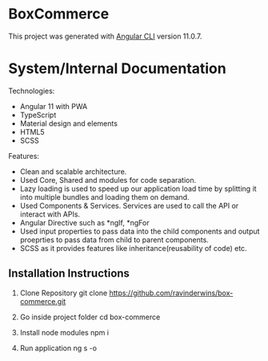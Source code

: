 # BoxCommerce

This project was generated with [Angular CLI](https://github.com/angular/angular-cli) version 11.0.7.

# System/Internal Documentation

Technologies:
- Angular 11 with PWA
- TypeScript
- Material design and elements
- HTML5
- SCSS

Features:
- Clean and scalable architecture.
- Used Core, Shared and modules for code separation.
- Lazy loading is used to speed up our application load time by splitting it into multiple bundles and loading them on demand.
- Used Components & Services. Services are used to call the API or interact with APIs.
- Angular Directive such as *ngIf, *ngFor
- Used input properties to pass data into the child components and output proeprties to pass data from child to parent components.
- SCSS as it provides features like inheritance(reusability of code) etc.


## Installation Instructions

1. Clone Repository
git clone https://github.com/ravinderwins/box-commerce.git

2. Go inside project folder
cd box-commerce

3. Install node modules
npm i

4. Run application
ng s -o

